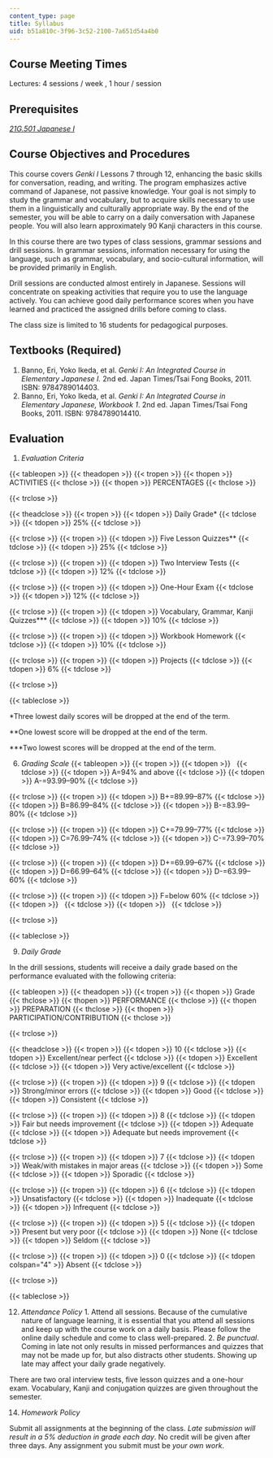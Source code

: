 ```yaml
---
content_type: page
title: Syllabus
uid: b51a810c-3f96-3c52-2100-7a651d54a4b0
---
```


Course Meeting Times
--------------------

Lectures: 4 sessions / week , 1 hour / session

Prerequisites
-------------

[_21G.501 Japanese I_](/courses/21g-501-japanese-i-fall-2019)

Course Objectives and Procedures
--------------------------------

This course covers _Genki I_ Lessons 7 through 12, enhancing the basic skills for conversation, reading, and writing. The program emphasizes active command of Japanese, not passive knowledge. Your goal is not simply to study the grammar and vocabulary, but to acquire skills necessary to use them in a linguistically and culturally appropriate way. By the end of the semester, you will be able to carry on a daily conversation with Japanese people. You will also learn approximately 90 Kanji characters in this course.

In this course there are two types of class sessions, grammar sessions and drill sessions. In grammar sessions, information necessary for using the language, such as grammar, vocabulary, and socio-cultural information, will be provided primarily in English.

Drill sessions are conducted almost entirely in Japanese. Sessions will concentrate on speaking activities that require you to use the language actively. You can achieve good daily performance scores when you have learned and practiced the assigned drills before coming to class.

The class size is limited to 16 students for pedagogical purposes.

Textbooks (Required)
--------------------

1.  Banno, Eri, Yoko Ikeda, et al. _Genki I: An Integrated Course in Elementary Japanese I._ 2nd ed. Japan Times/Tsai Fong Books, 2011. ISBN: 9784789014403.
2.  Banno, Eri, Yoko Ikeda, et al. _Genki I: An Integrated Course in Elementary Japanese, Workbook 1_. 2nd ed. Japan Times/Tsai Fong Books, 2011. ISBN: 9784789014410.

Evaluation
----------

1.  _Evaluation Criteria_

{{< tableopen >}}
{{< theadopen >}}
{{< tropen >}}
{{< thopen >}}
ACTIVITIES
{{< thclose >}}
{{< thopen >}}
PERCENTAGES
{{< thclose >}}

{{< trclose >}}

{{< theadclose >}}
{{< tropen >}}
{{< tdopen >}}
Daily Grade\*
{{< tdclose >}}
{{< tdopen >}}
25%
{{< tdclose >}}

{{< trclose >}}
{{< tropen >}}
{{< tdopen >}}
Five Lesson Quizzes\*\*
{{< tdclose >}}
{{< tdopen >}}
25%
{{< tdclose >}}

{{< trclose >}}
{{< tropen >}}
{{< tdopen >}}
Two Interview Tests
{{< tdclose >}}
{{< tdopen >}}
12%
{{< tdclose >}}

{{< trclose >}}
{{< tropen >}}
{{< tdopen >}}
One-Hour Exam
{{< tdclose >}}
{{< tdopen >}}
12%
{{< tdclose >}}

{{< trclose >}}
{{< tropen >}}
{{< tdopen >}}
Vocabulary, Grammar, Kanji Quizzes\*\*\*
{{< tdclose >}}
{{< tdopen >}}
10%
{{< tdclose >}}

{{< trclose >}}
{{< tropen >}}
{{< tdopen >}}
Workbook Homework
{{< tdclose >}}
{{< tdopen >}}
10%
{{< tdclose >}}

{{< trclose >}}
{{< tropen >}}
{{< tdopen >}}
Projects
{{< tdclose >}}
{{< tdopen >}}
6%
{{< tdclose >}}

{{< trclose >}}

{{< tableclose >}}

\*Three lowest daily scores will be dropped at the end of the term.

\*\*One lowest score will be dropped at the end of the term.

\*\*\*Two lowest scores will be dropped at the end of the term.

6.  _Grading Scale_
{{< tableopen >}}
{{< tropen >}}
{{< tdopen >}}
 
{{< tdclose >}}
{{< tdopen >}}
A=94% and above
{{< tdclose >}}
{{< tdopen >}}
A-=93.99–90%
{{< tdclose >}}

{{< trclose >}}
{{< tropen >}}
{{< tdopen >}}
B+=89.99–87%
{{< tdclose >}}
{{< tdopen >}}
B=86.99–84%
{{< tdclose >}}
{{< tdopen >}}
B-=83.99–80%
{{< tdclose >}}

{{< trclose >}}
{{< tropen >}}
{{< tdopen >}}
C+=79.99–77%
{{< tdclose >}}
{{< tdopen >}}
C=76.99–74%
{{< tdclose >}}
{{< tdopen >}}
C-=73.99–70%
{{< tdclose >}}

{{< trclose >}}
{{< tropen >}}
{{< tdopen >}}
D+=69.99–67%
{{< tdclose >}}
{{< tdopen >}}
D=66.99–64%
{{< tdclose >}}
{{< tdopen >}}
D-=63.99–60%
{{< tdclose >}}

{{< trclose >}}
{{< tropen >}}
{{< tdopen >}}
F=below 60%
{{< tdclose >}}
{{< tdopen >}}
 
{{< tdclose >}}
{{< tdopen >}}
 
{{< tdclose >}}

{{< trclose >}}

{{< tableclose >}}
  
9.  _Daily Grade_

In the drill sessions, students will receive a daily grade based on the performance evaluated with the following criteria:

{{< tableopen >}}
{{< theadopen >}}
{{< tropen >}}
{{< thopen >}}
Grade
{{< thclose >}}
{{< thopen >}}
PERFORMANCE
{{< thclose >}}
{{< thopen >}}
PREPARATION
{{< thclose >}}
{{< thopen >}}
PARTICIPATION/CONTRIBUTION
{{< thclose >}}

{{< trclose >}}

{{< theadclose >}}
{{< tropen >}}
{{< tdopen >}}
10
{{< tdclose >}}
{{< tdopen >}}
Excellent/near perfect
{{< tdclose >}}
{{< tdopen >}}
Excellent
{{< tdclose >}}
{{< tdopen >}}
Very active/excellent
{{< tdclose >}}

{{< trclose >}}
{{< tropen >}}
{{< tdopen >}}
9
{{< tdclose >}}
{{< tdopen >}}
Strong/minor errors
{{< tdclose >}}
{{< tdopen >}}
Good
{{< tdclose >}}
{{< tdopen >}}
Consistent
{{< tdclose >}}

{{< trclose >}}
{{< tropen >}}
{{< tdopen >}}
8
{{< tdclose >}}
{{< tdopen >}}
Fair but needs improvement
{{< tdclose >}}
{{< tdopen >}}
Adequate
{{< tdclose >}}
{{< tdopen >}}
Adequate but needs improvement
{{< tdclose >}}

{{< trclose >}}
{{< tropen >}}
{{< tdopen >}}
7
{{< tdclose >}}
{{< tdopen >}}
Weak/with mistakes in major areas
{{< tdclose >}}
{{< tdopen >}}
Some
{{< tdclose >}}
{{< tdopen >}}
Sporadic
{{< tdclose >}}

{{< trclose >}}
{{< tropen >}}
{{< tdopen >}}
6
{{< tdclose >}}
{{< tdopen >}}
Unsatisfactory
{{< tdclose >}}
{{< tdopen >}}
Inadequate
{{< tdclose >}}
{{< tdopen >}}
Infrequent
{{< tdclose >}}

{{< trclose >}}
{{< tropen >}}
{{< tdopen >}}
5
{{< tdclose >}}
{{< tdopen >}}
Present but very poor
{{< tdclose >}}
{{< tdopen >}}
None
{{< tdclose >}}
{{< tdopen >}}
Seldom
{{< tdclose >}}

{{< trclose >}}
{{< tropen >}}
{{< tdopen >}}
0
{{< tdclose >}}
{{< tdopen colspan="4" >}}
Absent
{{< tdclose >}}

{{< trclose >}}

{{< tableclose >}}

12.  _Attendance Policy_
    1.  Attend all sessions. Because of the cumulative nature of language learning, it is essential that you attend all sessions and keep up with the course work on a daily basis. Please follow the online daily schedule and come to class well-prepared.
    2.  _Be punctual_. Coming in late not only results in missed performances and quizzes that may not be made up for, but also distracts other students. Showing up late may affect your daily grade negatively.

There are two oral interview tests, five lesson quizzes and a one-hour exam. Vocabulary, Kanji and conjugation quizzes are given throughout the semester.

14.  _Homework Policy_

Submit all assignments at the beginning of the class. _Late submission will result in a 5% deduction in grade each day_. No credit will be given after three days. Any assignment you submit must be _your own work_.